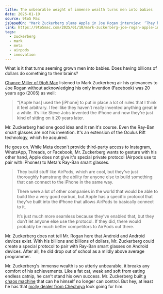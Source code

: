 ```yaml
---
title: The unbearable weight of immense wealth turns men into babies
date: 2025-01-10
source: 9to5 Mac
isBasedOn: "Mark Zuckerberg slams Apple in Joe Rogan interview: ‘They haven’t invented anything great in a while’"
link: https://9to5mac.com/2025/01/10/mark-zuckerberg-joe-rogan-apple-innovation/
tags:
  - zuckerberg
  - mark
  - meta
  - airpods
  - innovation
---
```

What is it that turns seeming grown men into babies. Does having billions of dollars do something to their brains?

[Chance Miller of 9to5 Mac](https://9to5mac.com/2025/01/10/mark-zuckerberg-joe-rogan-apple-innovation/) listened to Mark Zuckerberg air his grievances to Joe Rogan without acknowledging his only invention (Facebook) was 20 years ago (2005) as well:

> “[Apple has] used the [iPhone] to put in place a lot of rules that I think it feel arbitrary. I feel like they haven’t really invented anything great in a while. It’s like Steve Jobs invented the iPhone and now they’re just kind of sitting on it 20 years later.

Mr. Zuckerberg had one good idea and it ran it's course. Even the Ray-Ban smart glasses are not his invention. It's an extension of the Oculus Rift technology, which he acquired.

He goes on. While Meta doesn't provide third-party access to Instagram, WhatsApp, Threads, or Facebook, Mr. Zuckerberg wants to gesture with his other hand, Apple does not give it's special private protocol (Airpods use to pair with iPhones) to Meta's Ray-Ban smart glasses.

> They build stuff like AirPods, which are cool, but they’ve just thoroughly hamstrung the ability for anyone else to build something that can connect to the iPhone in the same way.
> 
> There were a lot of other companies in the world that would be able to build like a very good earbud, but Apple has a specific protocol that they’ve built into the iPhone that allows AirPods to basically connect to it.
> 
> It’s just much more seamless because they’ve enabled that, but they don’t let anyone else use the protocol. If they did, there would probably be much better competitors to AirPods out there.

Mr. Zuckerberg does not tell Mr. Rogan here that Android and Android devices exist. With his billions and billions of dollars, Mr. Zuckerberg could create a special protocol to pair with Ray-Ban smart glasses on Android devices. After all, he did drop out of school as a mildly above average programmer. 

Mr. Zuckerberg's immense wealth is so utterly unbearable, it breaks any comfort of his achievements. Like a fat cat, weak and soft from eating endless catnip, he can't stand his own success. Mr. Zuckerberg built [a chaos machine](https://bookshop.org/a/9695/9780316703321) that can he himself no longer can control. But hey, at least he has that [molly dealer from Chechnya](https://www.yahoo.com/lifestyle/jimmy-kimmel-says-mark-zuckerberg-152408159.html?guccounter=1) look going for him.